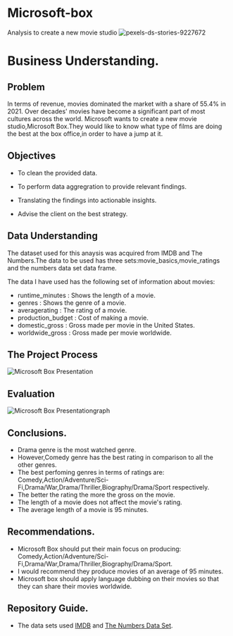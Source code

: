 # Microsoft-box
Analysis to create a new movie studio
![pexels-ds-stories-9227672](https://user-images.githubusercontent.com/117109653/202164207-6c4a8acb-de3a-4228-bf07-a8870bb426ce.jpg)

# Business Understanding.
## Problem 
In terms of revenue, movies dominated the market with a share of 55.4% in 2021. Over decades' movies have become a significant part of most cultures across the world. Microsoft wants to create a new movie studio,Microsoft Box.They would like to know what type of films are doing the best at the box office,in order to have a jump at it.


## Objectives

- To clean the provided data.

- To perform data aggregration to provide relevant findings.

- Translating the findings into actionable insights.

- Advise the client on the best strategy.


## Data Understanding

The dataset used for this anaysis was acquired from IMDB and The Numbers.The data to be used has three sets:movie_basics,movie_ratings and the numbers data set data frame.

The data I have used has the following set of information about movies:

- runtime_minutes : Shows the length of a movie.
- genres : Shows the genre of a movie.
- averagerating : The rating of a movie.
- production_budget : Cost of making a movie.
- domestic_gross : Gross made per movie in the United States.
- worldwide_gross : Gross made per movie worldwide.


## The Project Process
![Microsoft Box Presentation](https://user-images.githubusercontent.com/117109653/202891574-dd69d406-9fad-44be-92d0-898e5bb3d8b7.png)

## Evaluation 
![Microsoft Box Presentationgraph](https://user-images.githubusercontent.com/117109653/202891651-3545c453-2251-499f-9c01-c8e73d4c5e8f.png)


## Conclusions.

- Drama genre is the most watched genre.
- However,Comedy genre has the best rating in comparison to all the other genres.
- The best perfoming genres in terms of ratings are: Comedy,Action/Adventure/Sci- Fi,Drama/War,Drama/Thriller,Biography/Drama/Sport respectively.
- The better the rating the more the gross on the movie.
- The length of a movie does not affect the movie's rating.
- The average length of a movie is 95 minutes.


## Recommendations.
- Microsoft Box should put their main focus on producing: Comedy,Action/Adventure/Sci- Fi,Drama/War,Drama/Thriller,Biography/Drama/Sport.
- I would recommend they produce movies of an average of 95 minutes.
- Microsoft box should apply language dubbing on their movies so that they can share their movies worldwide.


## Repository Guide.
- The data sets used [IMDB](https://www.imdb.com/) and [The Numbers Data Set](https://www.the-numbers.com/).
